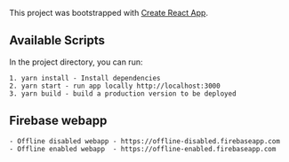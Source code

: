 This project was bootstrapped with [Create React App](https://github.com/facebook/create-react-app).

## Available Scripts

In the project directory, you can run:

```
1. yarn install - Install dependencies
2. yarn start - run app locally http://localhost:3000
3. yarn build - build a production version to be deployed
```

## Firebase webapp

```
- Offline disabled webapp - https://offline-disabled.firebaseapp.com
- Offline enabled webapp  - https://offline-enabled.firebaseapp.com
```
